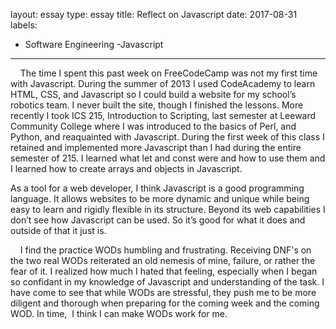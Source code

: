 
layout: essay
type: essay
title: Reflect on Javascript
date: 2017-08-31
labels:
  - Software Engineering 
  -Javascript
---


    The time I spent this past week on FreeCodeCamp was not my first time with Javascript. 
    During the summer of 2013 I used CodeAcademy to learn HTML, CSS, and Javascript so I could build a website for my school’s robotics team.
    I never built the site, though I finished the lessons.
    More recently I took ICS 215, Introduction to Scripting, last semester at Leeward Community College where I was introduced to the basics of Perl, and Python, and reaquainted with Javascript. 
    During the first week of this class I retained and implemented more Javascript than I had during the entire semester of 215. 
    I learned what let and const were and how to use them and I learned how to create arrays and objects in Javascript.
   
   As a tool for a web developer, I think Javascript is a good programming language. 
   It allows websites to be more dynamic and unique while being easy to learn and rigidly flexible in its structure. 
   Beyond its web capabilities I don’t see how Javascript can be used. So it’s good for what it does and outside of that it just is. 
    
    I find the practice WODs humbling and frustrating. 
    Receiving DNF's on the two real WODs reiterated an old nemesis of mine, failure, or rather the fear of it. 
    I realized how much I hated that feeling, especially when I began so confidant in my knowledge of Javascript and understanding of the task. 
    I have come to see that while WODs are stressful, they push me to be more diligent and thorough when preparing for the coming week and the coming WOD. 
    In time,  I think I can make WODs work for me. 
